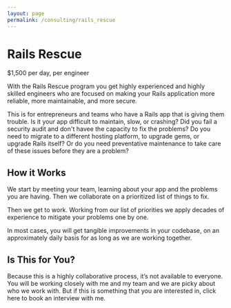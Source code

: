 ```yaml
---
layout: page
permalink: /consulting/rails_rescue
---
```


# Rails Rescue

$1,500 per day, per engineer

With the Rails Rescue program
you get
highly experienced and highly skilled engineers
who are focused
on making
your Rails application
more reliable,
more maintainable,
and more secure.

This is for entrepreneurs and teams
who have a Rails app
that is
giving them trouble.
Is it your app
difficult to maintain,
slow,
or crashing?
Did you fail a security audit
and don't havee
the capacity
to fix the problems?
Do you need
to migrate
to a different hosting platform,
to upgrade gems,
or upgrade Rails itself?
Or do you need
preventative maintenance
to take care
of these issues
before they are
a problem?

## How it Works

We start by meeting
your team,
learning about your app
and the problems
you are having.
Then we collaborate
on a prioritized list
of things
to fix.

Then we get to work.
Working from
our list of priorities
we apply decades
of experience
to mitigate your problems
one by one.

In most cases,
you will get tangible improvements
in your codebase,
on an approximately daily basis
for as long
as we are working together.

## Is This for You?

Because this is
a highly collaborative process,
it’s not available to everyone.
You will be working closely
with me and my team
and we are picky
about who
we work with.
But if
this is something
that you are
interested in,
click here
to book
an interview
with me.

